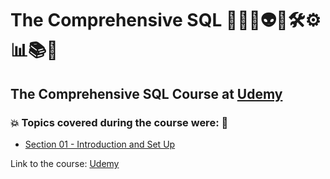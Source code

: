 # The Comprehensive SQL 🧑🏻‍💻👽🤖🛠️⚙️📊📚🎲
## The Comprehensive SQL Course at [Udemy](https://www.udemy.com/course/the-comprehensive-sql-course/)
### 💥 Topics covered during the course were: 🚀
- [Section 01 - Introduction and Set Up](https://github.com/romulovieira777/The_Comprehensive_SQL_Course_New/tree/main/Section_01_Introduction_and_Set_Up)

Link to the course: [Udemy](https://www.udemy.com/course/the-comprehensive-sql-course/)
